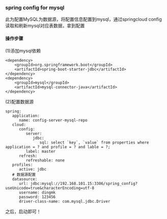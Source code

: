 ### spring config for mysql
此为配置MySQL为数据源，将配置信息配置到mysql，通过springcloud config读取和刷新mysql对应表数据，拿到配置

#### 操作步骤
(1)添加mysql依赖

	<dependency>
		<groupId>org.springframework.boot</groupId>
		<artifactId>spring-boot-starter-jdbc</artifactId>
	</dependency>
	<dependency>
		<groupId>mysql</groupId>
		<artifactId>mysql-connector-java</artifactId>
	</dependency>
	
(2)配置数据源

	spring:
	   application:
	      name: config-server-mysql-repo
	   cloud:
	      config:
	         server:
	            jdbc:
	               sql: select `key`, `value` from properties where application = ? and profile = ? and lable = ?;
	         label: master
	      refresh: 
	         refreshable: none
	   profiles:
	      active: jdbc
	   # 数据源配置
	   datasource:
	      url: jdbc:mysql://192.168.101.15:3306/spring_config?useUnicode=true&characterEncoding=utf-8
	      username: dingmk
	      password: 123456
	      driver-class-name: com.mysql.jdbc.Driver
	      
之后，启动即可！